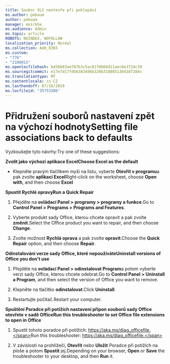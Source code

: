 ```yaml
---
title: Soubor XLS neotevře při poklepání
ms.author: pebaum
author: pebaum
manager: mnirkhe
ms.audience: Admin
ms.topic: article
ROBOTS: NOINDEX, NOFOLLOW
localization_priority: Normal
ms.collection: Adm_O365
ms.custom:
- "776"
- "2100015"
ms.openlocfilehash: bd3bb83ae707b3c5ac81f8b66d11aec0e3724c39
ms.sourcegitcommit: e17e7d17fdb638349bb320b318085138d18f284c
ms.translationtype: MT
ms.contentlocale: cs-CZ
ms.lasthandoff: 07/16/2019
ms.locfileid: "35753386"
---
```

# <a name="setting-file-associations-back-to-defaults"></a><span data-ttu-id="43daf-102">Přidružení souborů nastavení zpět na výchozí hodnoty</span><span class="sxs-lookup"><span data-stu-id="43daf-102">Setting file associations back to defaults</span></span>

<span data-ttu-id="43daf-103">Vyzkoušejte tyto návrhy:</span><span class="sxs-lookup"><span data-stu-id="43daf-103">Try one of these suggestions:</span></span>

<span data-ttu-id="43daf-104">**Zvolit jako výchozí aplikace Excel**</span><span class="sxs-lookup"><span data-stu-id="43daf-104">**Choose Excel as the default**</span></span>

* <span data-ttu-id="43daf-105">Klepněte pravým tlačítkem myši na listu, vyberte **Otevřít v programu**a pak zvolte **aplikaci Excel**</span><span class="sxs-lookup"><span data-stu-id="43daf-105">Right-click on the worksheet, choose **Open with**, and then choose **Excel**</span></span>

<span data-ttu-id="43daf-106">**Spustit Rychlé opravy**</span><span class="sxs-lookup"><span data-stu-id="43daf-106">**Run a Quick Repair**</span></span>

1. <span data-ttu-id="43daf-107">Přejděte na **ovládací Panel > programy > programy a funkce**.</span><span class="sxs-lookup"><span data-stu-id="43daf-107">Go to **Control Panel > Programs > Programs and Features**.</span></span>

2. <span data-ttu-id="43daf-108">Vyberte produkt sady Office, kterou chcete opravit a pak zvolte **změnit**.</span><span class="sxs-lookup"><span data-stu-id="43daf-108">Select the Office product you want to repair, and then choose **Change**.</span></span>

3. <span data-ttu-id="43daf-109">Zvolte možnost **Rychlá oprava** a pak zvolte **opravit**.</span><span class="sxs-lookup"><span data-stu-id="43daf-109">Choose the **Quick Repair** option, and then choose **Repair**.</span></span>

<span data-ttu-id="43daf-110">**Odinstalování verze sady Office, které nepoužíváte**</span><span class="sxs-lookup"><span data-stu-id="43daf-110">**Uninstall versions of Office you don't use**</span></span>

1. <span data-ttu-id="43daf-111">Přejděte na **ovládací Panel > odinstalovat Program**a potom vyberte verzi sady Office, kterou chcete odebrat.</span><span class="sxs-lookup"><span data-stu-id="43daf-111">Go to **Control Panel > Uninstall a Program**, and then select the version of Office you want to remove.</span></span>

2. <span data-ttu-id="43daf-112">Klepněte na tlačítko **odinstalovat**.</span><span class="sxs-lookup"><span data-stu-id="43daf-112">Click **Uninstall**.</span></span>

3. <span data-ttu-id="43daf-113">Restartujte počítač.</span><span class="sxs-lookup"><span data-stu-id="43daf-113">Restart your computer.</span></span>

<span data-ttu-id="43daf-114">**Spuštění Poradce při potížích nastavení přípon souborů sady Office otevřete v sadě Office**</span><span class="sxs-lookup"><span data-stu-id="43daf-114">**Run this troubleshooter to set Office file extensions to open in Office**</span></span>

1. <span data-ttu-id="43daf-115">Spustit tohoto poradce při potížích: https://aka.ms/diag_officefile.</span><span class="sxs-lookup"><span data-stu-id="43daf-115">Run this troubleshooter: https://aka.ms/diag_officefile.</span></span>

2. <span data-ttu-id="43daf-116">V závislosti na prohlížeči, **Otevřít** nebo **Uložit** Poradce při potížích na ploše a potom **Spustit** jej.</span><span class="sxs-lookup"><span data-stu-id="43daf-116">Depending on your browser, **Open** or **Save** the troubleshooter to your desktop, and then **Run** it.</span></span>
